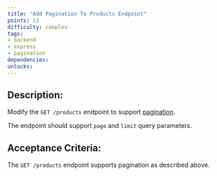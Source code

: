 ```yaml
---
title: "Add Pagination To Products Endpoint"
points: 13
difficulty: complex
tags: 
- backend
- express
- pagination
dependencies:
unlocks:
---
```


## Description:

Modify the `GET /products` endpoint to support [pagination](https://developer.atlassian.com/server/confluence/pagination-in-the-rest-api/).

The endpoint should support `page` and `limit` query parameters.

## Acceptance Criteria:

The `GET /products` endpoint supports pagination as described above.